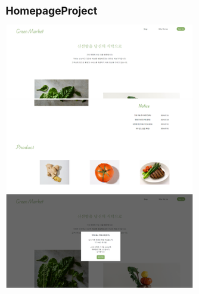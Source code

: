 # HomepageProject
<div align = "center">
<img src="homepageex_1.png" alt="ex1" width="500" /><br>
<img src="homepageex_2.png" alt="ex2" width="500" /><br>
<img src="homepageex_3.png" alt="ex3" width="500" />
</div>

